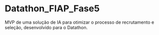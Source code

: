 # Datathon_FIAP_Fase5
MVP de uma solução de IA para otimizar o processo de recrutamento e seleção, desenvolvido para o Datathon.

